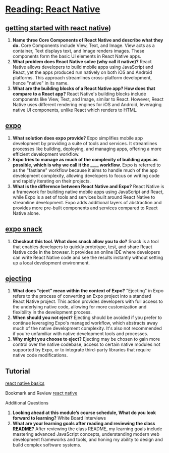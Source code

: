 # [Reading: React Native](https://github.com/codefellows/seattle-code-javascript-401d59/tree/main/class-41)

## [getting started with react native](https://reactnative.dev/docs/getting-started))
1. **Name three Core Components of React Native and describe what they do.** Core Components include View, Text, and Image. View acts as a container, Text displays text, and Image renders images. These components form the basic UI elements in React Native apps.
2. **What problem does React Native solve (why call it native)?** React Native allows developers to build mobile apps using JavaScript and React, yet the apps produced run natively on both iOS and Android platforms. This approach streamlines cross-platform development, hence "native" in its name.
3. **What are the building blocks of a React Native app? How does that compare to a React app?** React Native's building blocks include components like View, Text, and Image, similar to React. However, React Native uses different rendering engines for iOS and Android, leveraging native UI components, unlike React which renders to HTML.
   
## [expo](https://expo.dev/accounts/makster_04)
1. **What solution does expo provide?** Expo simplifies mobile app development by providing a suite of tools and services. It streamlines processes like building, deploying, and managing apps, offering a more efficient development workflow.
2. **Expo tries to manage as much of the complexity of building apps as possible, which is why we call it the ____ workflow.** Expo is referred to as the "fastlane" workflow because it aims to handle much of the app development complexity, allowing developers to focus on writing code and rapidly iterating on their projects.
3. **What is the difference between React Native and Expo?** React Native is a framework for building native mobile apps using JavaScript and React, while Expo is a set of tools and services built around React Native to streamline development. Expo adds additional layers of abstraction and provides more pre-built components and services compared to React Native alone.

## [expo snack](https://snack.expo.dev/)

1. **Checkout this tool. What does snack allow you to do?** Snack is a tool that enables developers to quickly prototype, test, and share React Native code in the browser. It provides an online IDE where developers can write React Native code and see the results instantly without setting up a local development environment.

## [ejecting](https://docs.expo.dev/versions/latest/expokit/eject)
1. **What does “eject” mean within the context of Expo?** "Ejecting" in Expo refers to the process of converting an Expo project into a standard React Native project. This action provides developers with full access to the underlying native code, allowing for more customization and flexibility in the development process.
2. **When should you not eject?** Ejecting should be avoided if you prefer to continue leveraging Expo's managed workflow, which abstracts away much of the native development complexity. It's also not recommended if you're unfamiliar with native development tools and processes.
3. **Why might you choose to eject?** Ejecting may be chosen to gain more control over the native codebase, access to certain native modules not supported by Expo, or to integrate third-party libraries that require native code modifications.

## Tutorial
[react native basics](https://reactnative.dev/docs/tutorial)

Bookmark and Review
[react native](https://reactnative.dev/)

Additional Questions
1. **Looking ahead at this module’s course schedule, What do you look forward to learning?** White Board Interviews 
2. **What are your learning goals after reading and reviewing the class [README](https://codefellows.github.io/code-401-javascript-guide/curriculum/class-41/)?** After reviewing the class README, my learning goals include mastering advanced JavaScript concepts, understanding modern web development frameworks and tools, and honing my ability to design and build complex software systems.




